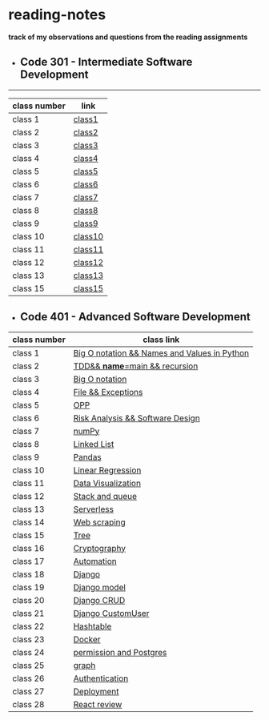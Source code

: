 # reading-notes
**track of my observations and questions from the reading assignments**



* ## Code 301 - Intermediate Software Development
---
| class number | link |
|------------- |--------|
| class 1 | [class1](https://github.com/Lujain92/reading-notes/blob/main/code-301/Class1-301.md) 
| class 2 | [class2](https://github.com/Lujain92/reading-notes/blob/main/code-301/class2-301.md) 
| class 3 | [class3](https://github.com/Lujain92/reading-notes/blob/main/code-301/Class3-301.md) 
| class 4 | [class4](https://github.com/Lujain92/reading-notes/blob/main/code-301/Class4-301.md) 
| class 5 | [class5](https://github.com/Lujain92/reading-notes/blob/main/code-301/Class5-301.md) 
| class 6 | [class6](https://github.com/Lujain92/reading-notes/blob/main/code-301/Class6-301.md) 
|class 7| [class7](https://github.com/Lujain92/reading-notes/blob/main/code-301/Class7-301.md) 
|class 8| [class8](https://github.com/Lujain92/reading-notes/blob/main/code-301/Class8-301.md) 
|class 9| [class9](https://github.com/Lujain92/reading-notes/blob/main/code-301/Class9-301.md) 
|class 10| [class10](https://github.com/Lujain92/reading-notes/blob/main/code-301/Class10-301.md) 
|class 11| [class11](https://github.com/Lujain92/reading-notes/blob/main/code-301/Class11-301.md) 
|class 12| [class12](https://github.com/Lujain92/reading-notes/blob/main/code-301/Class12-301.md) 
|class 13 | [class13](https://github.com/Lujain92/reading-notes/blob/main/code-301/Class13-301.md) 
|class 15 | [class15](https://github.com/Lujain92/reading-notes/blob/main/code-301/Class15-301.md) 



* ## Code 401 - Advanced Software Development

| class number | class link |
| ---------  | ----------|
|class 1| [Big O notation && Names and Values in Python](https://github.com/Lujain92/reading-notes/blob/main/code-401-python/class-01/README.md)
|class 2| [TDD&& __name__=main && recursion](https://github.com/Lujain92/reading-notes/blob/main/code-401-python/class-02/README.md)
|class 3| [Big O notation](https://github.com/Lujain92/reading-notes/blob/main/code-401-python/class-03/README.md)
|class 4| [File && Exceptions](https://github.com/Lujain92/reading-notes/blob/main/code-401-python/class-04/README.md)
|class 5| [OPP](https://github.com/Lujain92/reading-notes/blob/main/code-401-python/class-05/README.md)
|class 6| [Risk Analysis && Software Design](https://github.com/Lujain92/reading-notes/blob/main/code-401-python/class-06/README.md)
|class 7| [numPy](https://github.com/Lujain92/reading-notes/blob/main/code-401-python/class-07/README.md)
|class 8| [Linked List](https://github.com/Lujain92/reading-notes/blob/main/code-401-python/class-08/README.md)
|class 9| [Pandas](https://github.com/Lujain92/reading-notes/blob/main/code-401-python/class-09/README.md)
|class 10| [Linear Regression](https://github.com/Lujain92/reading-notes/blob/main/code-401-python/class-10/README.md)
|class 11| [Data Visualization](https://github.com/Lujain92/reading-notes/blob/main/code-401-python/class-11/README.md)
|class 12| [Stack and queue](https://github.com/Lujain92/reading-notes/blob/main/code-401-python/class-12/README.md)
|class 13| [Serverless](https://github.com/Lujain92/reading-notes/blob/main/code-401-python/class-13/README.md)
|class 14| [Web scraping](https://github.com/Lujain92/reading-notes/blob/main/code-401-python/class-14/README.md)
|class 15| [Tree](https://github.com/Lujain92/reading-notes/blob/main/code-401-python/class-15/README.md)
|class 16| [Cryptography](https://github.com/Lujain92/reading-notes/blob/main/code-401-python/class-16/README.md)
|class 17| [Automation](https://github.com/Lujain92/reading-notes/blob/main/code-401-python/class-17/README.md)
|class 18| [Django](https://github.com/Lujain92/reading-notes/blob/main/code-401-python/class-18/README.md)
|class 19| [Django model ](https://github.com/Lujain92/reading-notes/blob/main/code-401-python/class-19/README.md)
|class 20| [Django CRUD ](https://github.com/Lujain92/reading-notes/blob/main/code-401-python/class-20/README.md)
|class 21| [Django CustomUser](https://github.com/Lujain92/reading-notes/blob/main/code-401-python/class-21/README.md)
|class 22| [Hashtable](https://github.com/Lujain92/reading-notes/blob/main/code-401-python/class22/README.md)
|class 23| [Docker](https://github.com/Lujain92/reading-notes/blob/main/code-401-python/class-23/README.md)
|class 24| [permission and Postgres ](https://github.com/Lujain92/reading-notes/blob/main/code-401-python/class-24/README.md)
|class 25| [graph](https://github.com/Lujain92/reading-notes/blob/main/code-401-python/class-25/README.md)
|class 26| [Authentication](https://github.com/Lujain92/reading-notes/blob/main/code-401-python/class-26/README.md)
|class 27| [Deployment](https://github.com/Lujain92/reading-notes/blob/main/code-401-python/class-27/README.md)
|class 28| [React review](https://github.com/Lujain92/reading-notes/blob/main/code-401-python/class-28/README.md)
